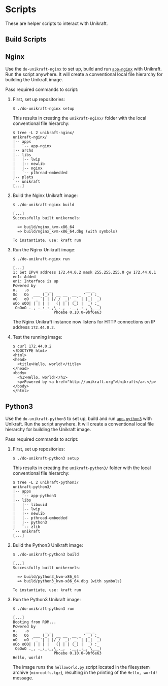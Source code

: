 # Scripts

These are helper scripts to interact with Unikraft.

## Build Scripts

## Nginx

Use the `do-unikraft-nginx` to set up, build and run [`app-nginx`](github.com/unikraft/app-nginx) with Unikraft.
Run the script anywhere.
It will create a conventional local file hierarchy for building the Unikraft image.

Pass required commands to script:

1. First, set up repositories:

   ```
   $ ./do-unikraft-nginx setup
   ```

   This results in creating the `unikraft-nginx/` folder with the local conventional file hierarchy:

   ```
   $ tree -L 2 unikraft-nginx/
   unikraft-nginx/
   |-- apps
   |   `-- app-nginx
   |-- archs
   |-- libs
   |   |-- lwip
   |   |-- newlib
   |   |-- nginx
   |   `-- pthread-embedded
   |-- plats
   `-- unikraft
   [...]
   ```

1. Build the Nginx Unikraft image:

   ```
   $ ./do-unikraft-nginx build

   [...]
   Successfully built unikernels:

     => build/nginx_kvm-x86_64
     => build/nginx_kvm-x86_64.dbg (with symbols)

   To instantiate, use: kraft run
   ```

1. Run the Nginx Unikraft image:

   ```
   $ ./do-unikraft-nginx run

   [...]
   1: Set IPv4 address 172.44.0.2 mask 255.255.255.0 gw 172.44.0.1
   en1: Added
   en1: Interface is up
   Powered by
   o.   .o       _ _               __ _
   Oo   Oo  ___ (_) | __ __  __ _ ' _) :_
   oO   oO ' _ `| | |/ /  _)' _` | |_|  _)
   oOo oOO| | | | |   (| | | (_) |  _) :_
    OoOoO ._, ._:_:_,\_._,  .__,_:_, \___)
                     Phoebe 0.10.0~9bf6e63
   ```

   The Nginx Unikraft instance now listens for HTTP connections on IP address `172.44.0.2`.

1. Test the running image:

   ```
   $ curl 172.44.0.2
   <!DOCTYPE html>
   <html>
   <head>
     <title>Hello, world!</title>
   </head>
   <body>
     <h1>Hello, world!</h1>
     <p>Powered by <a href="http://unikraft.org">Unikraft</a>.</p>
   </body>
   </html>
   ```

## Python3

Use the `do-unikraft-python3` to set up, build and run [`app-python3`](github.com/unikraft/app-python3) with Unikraft.
Run the script anywhere.
It will create a conventional local file hierarchy for building the Unikraft image.

Pass required commands to script:

1. First, set up repositories:

   ```
   $ ./do-unikraft-python3 setup
   ```

   This results in creating the `unikraft-python3/` folder with the local conventional file hierarchy:

   ```
   $ tree -L 2 unikraft-python3/
   unikraft-python3/
   |-- apps
   |   `-- app-python3
   |-- libs
   |   |-- libuuid
   |   |-- lwip
   |   |-- newlib
   |   |-- pthread-embedded
   |   |-- python3
   |   `-- zlib
   `-- unikraft
   [...]
   ```

1. Build the Python3 Unikraft image:

   ```
   $ ./do-unikraft-python3 build

   [...]
   Successfully built unikernels:

     => build/python3_kvm-x86_64
     => build/python3_kvm-x86_64.dbg (with symbols)

   To instantiate, use: kraft run
   ```

1. Run the Python3 Unikraft image:

   ```
   $ ./do-unikraft-python3 run

   [...]
   Booting from ROM...
   Powered by
   o.   .o       _ _               __ _
   Oo   Oo  ___ (_) | __ __  __ _ ' _) :_
   oO   oO ' _ `| | |/ /  _)' _` | |_|  _)
   oOo oOO| | | | |   (| | | (_) |  _) :_
    OoOoO ._, ._:_:_,\_._,  .__,_:_, \___)
                     Phoebe 0.10.0~9bf6e63
   Hello, world!
   ```

   The image runs the `helloworld.py` script located in the filesystem archive (`minrootfs.tgz`), resulting in the printing of the `Hello, world!` message.
